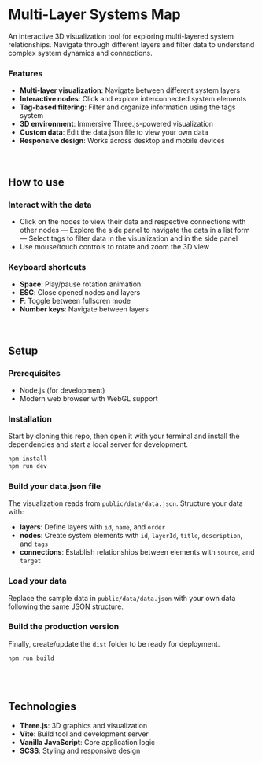 # Multi-Layer Systems Map

An interactive 3D visualization tool for exploring multi-layered system relationships. Navigate through different layers and filter data to understand complex system dynamics and connections.

### Features

- **Multi-layer visualization**: Navigate between different system layers
- **Interactive nodes**: Click and explore interconnected system elements
- **Tag-based filtering**: Filter and organize information using the tags system
- **3D environment**: Immersive Three.js-powered visualization
- **Custom data**: Edit the data.json file to view your own data
- **Responsive design**: Works across desktop and mobile devices
<br><br><br>

## How to use

### Interact with the data
- Click on the nodes to view their data and respective connections with other nodes
— Explore the side panel to navigate the data in a list form
— Select tags to filter data in the visualization and in the side panel
- Use mouse/touch controls to rotate and zoom the 3D view

### Keyboard shortcuts

- **Space**: Play/pause rotation animation
- **ESC**: Close opened nodes and layers
- **F**: Toggle between fullscren mode
- **Number keys**: Navigate between layers
<br><br><br>

## Setup

### Prerequisites
- Node.js (for development)
- Modern web browser with WebGL support

### Installation
Start by cloning this repo, then open it with your terminal and install the dependencies and start a local server for development.

```bash
npm install
npm run dev
```

### Build your data.json file

The visualization reads from `public/data/data.json`. Structure your data with:

- **layers**: Define layers with `id`, `name`, and `order`
- **nodes**: Create system elements with `id`, `layerId`, `title`, `description`, and `tags`
- **connections**: Establish relationships between elements with `source`, and `target`

### Load your data

Replace the sample data in `public/data/data.json` with your own data following the same JSON structure.


### Build the production version

Finally, create/update the `dist` folder to be ready for deployment.

```bash
npm run build 
```
<br><br>

## Technologies

- **Three.js**: 3D graphics and visualization
- **Vite**: Build tool and development server
- **Vanilla JavaScript**: Core application logic
- **SCSS**: Styling and responsive design